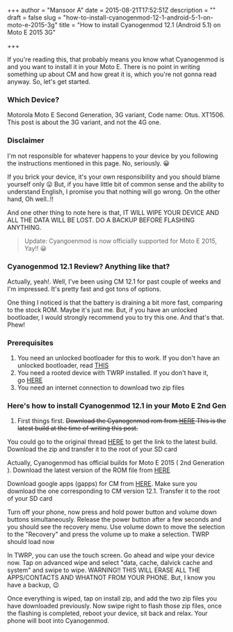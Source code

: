 +++
author = "Mansoor A"
date = 2015-08-21T17:52:51Z
description = ""
draft = false
slug = "how-to-install-cyanogenmod-12-1-android-5-1-on-moto-e-2015-3g"
title = "How to install Cyanogenmod 12.1 (Android 5.1) on Moto E 2015 3G"

+++


If you're reading this, that probably means you know what Cyanogenmod is and you want to install it in your Moto E. There is no point in writing something up about CM and how great it is, which you're not gonna read anyway. So, let's get started.

### Which Device?

Motorola Moto E Second Generation, 3G variant, Code name: Otus. XT1506. This post is about the 3G variant, and not the 4G one.

### Disclaimer

I'm not responsible for whatever happens to your device by you following the instructions mentioned in this page. No, seriously. 😀

If you brick your device, it's your own responsibility and you should blame yourself only 😛 But, if you have little bit of common sense and the ability to understand English, I promise you that nothing will go wrong. On the other hand, Oh well..!!

And one other thing to note here is that, IT WILL WIPE YOUR DEVICE AND ALL THE DATA WILL BE LOST. DO A BACKUP BEFORE FLASHING ANYTHING.

> Update: Cyangoenmod is now officially supported for Moto E 2015, Yay!! 😀

### Cyanogenmod 12.1 Review? Anything like that?

Actually, yeah!. Well, I've been using CM 12.1 for past couple of weeks and I'm impressed. It's pretty fast and got tons of options.

One thing I noticed is that the battery is draining a bit more fast, comparing to the stock ROM. Maybe it's just me. But, if you have an unlocked bootloader, I would strongly recommend you to try this one. And that's that. Phew!

### Prerequisites

  1. You need an unlocked bootloader for this to work. If you don't have an unlocked bootloader, read <a href="http://esc.sh/blog/unlock-bootloader-moto-ubuntu-mint/" target="_blank">THIS</a>
  2. You need a rooted device with TWRP installed. If you don't have it, go <a href="http://esc.sh/blog/how-to-install-twrp-and-root-motorola-moto-e-2nd-gen-3g-version/" target="_blank">HERE</a>
  3. You need an internet connection to download two zip files

### Here's how to install Cyanogenmod 12.1 in your Moto E 2nd Gen

  1. First things first. <del>Download the Cyanogenmod rom from <a href="http://www.mediafire.com/download/1s63e6q6gz3pda9/cm-12.1-20150821-UNOFFICIAL-otus.ziphttp://www.mediafire.com/download/1s63e6q6gz3pda9/cm-12.1-20150821-UNOFFICIAL-otus.zip" target="_blank">HERE</a> This is the latest build at the time of writing this post.</del>
  
 You could go to the original thread <a href="http://forum.xda-developers.com/moto-e-2015/orig-development/rom-cyanogenmod-moto-e-3g-t3098526" target="_blank">HERE</a> to get the link to the latest build. Download the zip and transfer it to the root of your SD card
    
    
Actually, Cyanogenmod has official builds for Moto E 2015 ( 2nd Generation ). Download the latest version of the ROM file from <a href="https://download.cyanogenmod.org/?device=otus" target="_blank">HERE</a>

Download google apps (gapps) for CM from <a href="http://wiki.cyanogenmod.org/w/Google_Apps" target="_blank">HERE</a>. Make sure you download the one corresponding to CM version 12.1. Transfer it to the root of your SD card

Turn off your phone, now press and hold power button and volume down buttons simultaneously. Release the power button after a few seconds and you should see the recovery menu. Use volume down to move the selection to the "Recovery" and press the volume up to make a selection. TWRP should load now


In TWRP, you can use the touch screen. Go ahead and wipe your device now. Tap on advanced wipe and select "data, cache, dalvick cache and system" and swipe to wipe. WARNING!! THIS WILL ERASE ALL THE APPS/CONTACTS AND WHATNOT FROM YOUR PHONE. But, I know you have a backup, 😉


Once everything is wiped, tap on install zip, and add the two zip files you have downloaded previously. Now swipe right to flash those zip files, once the flashing is completed, reboot your device, sit back and relax. Your phone will boot into Cyanogenmod.


